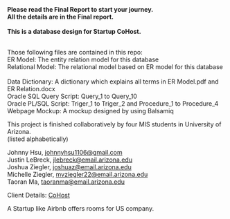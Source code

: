 

<strong>
Please read the Final Report to start your journey. <br>
All the details are in the Final report.
 <br><br>
This is a database design for Startup CoHost. <br><br>
</strong>

Those following files are contained in this repo: <br>
ER Model: The entity relation model for this database <br>
Relational Model: The relational model based on ER model for this database <br>  
Data Dictionary: A dictionary which explains all terms in ER Model.pdf and ER Relation.docx <br>
Oracle SQL Query Script: Query_1 to Query_10 <br>
Oracle PL/SQL Script: Triger_1 to Triger_2 and Procedure_1 to Procedure_4 <br>
Webpage Mockup: A mockup designed by using Balsamiq <br>


This project is finished collaboratively by four MIS students in University of Arizona. <br> (listed alphabetically)  <br>

Johnny Hsu,	johnnyhsu1106@gmail.com <br>
Justin LeBreck,	jlebreck@email.arizona.edu <br>
Joshua Ziegler,	joshuaz@email.arizona.edu <br>
Michelle Ziegler,	mvziegler22@email.arizona.edu <br>
Taoran Ma, taoranma@email.arizona.edu <br>

Client Details: <a href="https://www.ellerbuzz.com/2015/05/entrepreneurship-at-work/airbnb-of-business-travel-tops-mcguire-competition/" target="_blank"> CoHost </a> <br>

A Startup like Airbnb offers rooms for US company.<br>
